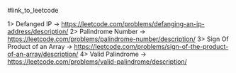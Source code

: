 #link_to_leetcode

1> Defanged IP ->  https://leetcode.com/problems/defanging-an-ip-address/description/ 
2> Palindrome Number -> https://leetcode.com/problems/palindrome-number/description/
3> Sign Of Product of an Array -> https://leetcode.com/problems/sign-of-the-product-of-an-array/description/
4> Valid Palindrome -> https://leetcode.com/problems/valid-palindrome/description/